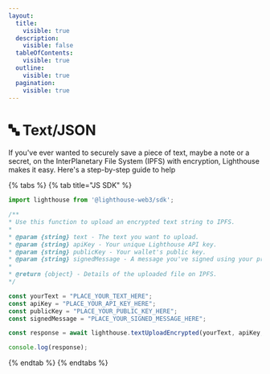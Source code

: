 ```yaml
---
layout:
  title:
    visible: true
  description:
    visible: false
  tableOfContents:
    visible: true
  outline:
    visible: true
  pagination:
    visible: true
---
```


# 🔤 Text/JSON

If you've ever wanted to securely save a piece of text, maybe a note or a secret, on the InterPlanetary File System (IPFS) with encryption, Lighthouse makes it easy. Here's a step-by-step guide to help

{% tabs %}
{% tab title="JS SDK" %}
```javascript
import lighthouse from '@lighthouse-web3/sdk';

/**
* Use this function to upload an encrypted text string to IPFS.
* 
* @param {string} text - The text you want to upload.
* @param {string} apiKey - Your unique Lighthouse API key.
* @param {string} publicKey - Your wallet's public key.
* @param {string} signedMessage - A message you've signed using your private key.
* 
* @return {object} - Details of the uploaded file on IPFS.
*/

const yourText = "PLACE_YOUR_TEXT_HERE";
const apiKey = "PLACE_YOUR_API_KEY_HERE";
const publicKey = "PLACE_YOUR_PUBLIC_KEY_HERE";
const signedMessage = "PLACE_YOUR_SIGNED_MESSAGE_HERE";

const response = await lighthouse.textUploadEncrypted(yourText, apiKey, publicKey, signedMessage);

console.log(response);
```
{% endtab %}
{% endtabs %}

